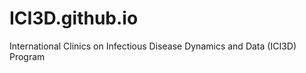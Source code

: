ICI3D.github.io
===============

International Clinics on Infectious Disease Dynamics and Data (ICI3D) Program
